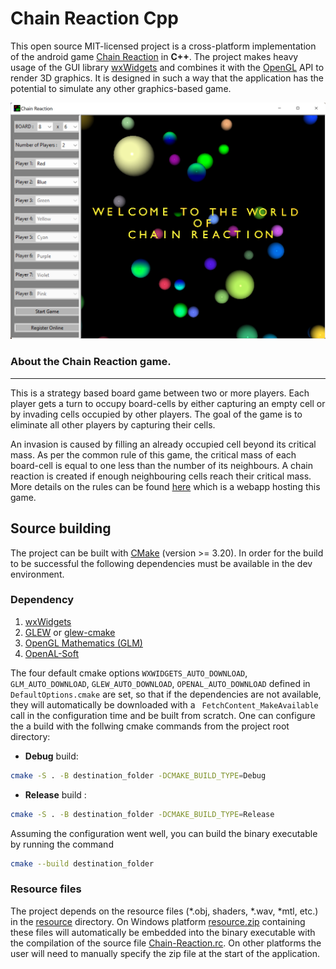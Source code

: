 Chain Reaction Cpp
==================

This open source MIT-licensed project is a cross-platform implementation of the android game [Chain Reaction](https://brilliant.org/wiki/chain-reaction-game/) in **C++**. The project makes heavy usage of the GUI library [wxWidgets](https://www.wxwidgets.org/) and combines it with the [OpenGL](https://www.opengl.org/) API to render 3D graphics. It is designed in such a way that the application has the potential to simulate any other graphics-based game.

![Application image](/chain-reaction.png)
### About the Chain Reaction game.
_________________________________
This is a strategy based board game between two or more players. Each player gets a turn to occupy board-cells by either capturing an empty cell or by invading cells occupied by other players. The goal of the game is to eliminate all other players by capturing their cells. 

An invasion is caused by filling an already occupied cell beyond its critical mass. As per the common rule of this game, the critical mass of each board-cell is equal to one less than the number of its neighbours. A chain reaction is created if enough neighbouring cells reach their critical mass. More details on the rules can be found [here](https://chainserver.pythonanywhere.com) which is a webapp hosting this game.

Source building
---------------
The project can be built with [CMake](https://cmake.org/) (version >= 3.20). In order for the build to be successful the following dependencies must be available in the dev environment.
### Dependency
1. [wxWidgets](https://www.wxwidgets.org/)
2. [GLEW](https://glew.sourceforge.net/) or [glew-cmake](https://github.com/Perlmint/glew-cmake)
3. [OpenGL Mathematics (GLM)](https://glm.g-truc.net/0.9.9/)
4. [OpenAL-Soft](https://github.com/kcat/openal-soft)

The four default cmake options ```WXWIDGETS_AUTO_DOWNLOAD```, ```GLM_AUTO_DOWNLOAD```, ```GLEW_AUTO_DOWNLOAD```, ```OPENAL_AUTO_DOWNLOAD``` defined in ```DefaultOptions.cmake``` are set, so that if the dependencies are not available, they will automatically be downloaded with a ``` FetchContent_MakeAvailable``` call in the configuration time and be built from scratch. One can configure the a build with the follwing cmake commands from the project root directory:

- **Debug** build: 

```bash
cmake -S . -B destination_folder -DCMAKE_BUILD_TYPE=Debug
```

- **Release** build : 
```bash
cmake -S . -B destination_folder -DCMAKE_BUILD_TYPE=Release
```

Assuming the configuration went well, you can build the binary executable by running the command 
```bash
cmake --build destination_folder
```
### Resource files
The project depends on the resource files (*.obj, shaders, *.wav, *mtl, etc.) in the [resource](/Chain-Reaction-cpp/src/Resources/resource) directory. On Windows platform [resource.zip](/Chain-Reaction-cpp/src/Resources/resource.zip) containing these files will automatically be embedded into the binary executable with the compilation of the source file [Chain-Reaction.rc](/Chain-Reaction-cpp/src/Chain-Reaction.rc). On other platforms the user will need to manually specify the zip file at the start of the application.
